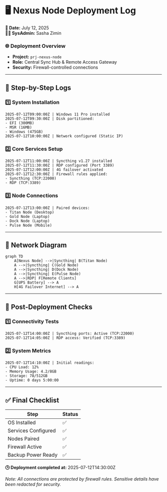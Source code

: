 # **🖥  Nexus Node Deployment Log**  
**📅 Date:** July 12, 2025  
**👨‍💻 SysAdmin:** Sasha Zimin  

### **🌐 Deployment Overview**  
- **Project:** `prj-nexus-node`  
- **Role:** Central Sync Hub & Remote Access Gateway  
- **Security:** Firewall-controlled connections  

---

## **📜 Step-by-Step Logs**  

### **1️⃣ System Installation**  
```log
2025-07-12T09:00:00Z | Windows 11 Pro installed  
2025-07-12T09:30:00Z | Disk partitioned:  
- EFI (300MB)  
- MSR (16MB)  
- Windows (475GB)  
2025-07-12T10:00:00Z | Network configured (Static IP)  
```

### **2️⃣ Core Services Setup**  
```log
2025-07-12T11:00:00Z | Syncthing v1.27 installed  
2025-07-12T11:30:00Z | RDP configured (Port 3389)  
2025-07-12T12:00:00Z | 4G failover activated  
2025-07-12T12:30:00Z | Firewall rules applied:  
- Syncthing (TCP:22000)  
- RDP (TCP:3389)  
```

### **3️⃣ Node Connections**  
```log
2025-07-12T13:00:00Z | Paired devices:  
- Titan Node (Desktop)  
- Gold Node (Laptop)  
- Dock Node (Laptop)  
- Pulse Node (Mobile)  
```

---

## **🔗 Network Diagram**  
```mermaid
graph TD
    A[Nexus Node] -->|Syncthing| B(Titan Node)
    A -->|Syncthing| C(Gold Node)
    A -->|Syncthing| D(Dock Node)
    A -->|Syncthing| E(Pulse Node)
    A -->|RDP| F[Remote Clients]
    G[UPS Battery] --> A
    H[4G Failover Internet] --> A
```

---

## **🧪 Post-Deployment Checks**  

### **1️⃣ Connectivity Tests**  
```log
2025-07-12T14:00:00Z | Syncthing ports: Active (TCP:22000)  
2025-07-12T14:05:00Z | RDP access: Verified (TCP:3389)  
```

### **2️⃣ System Metrics**  
```log
2025-07-12T14:10:00Z | Initial readings:  
- CPU Load: 12%  
- Memory Usage: 4.2/8GB  
- Storage: 78/512GB  
- Uptime: 0 days 5:00:00  
```

---

## **✅ Final Checklist**  
| **Step**               | **Status** |  
|------------------------|------------|  
| OS Installed           | ✅         |  
| Services Configured    | ✅         |  
| Nodes Paired           | ✅         |  
| Firewall Active        | ✅         |  
| Backup Power Ready     | ✅         |  

**🕒 Deployment completed at:** 2025-07-12T14:30:00Z  

*Note: All connections are protected by firewall rules. Sensitive details have been redacted for security.*
